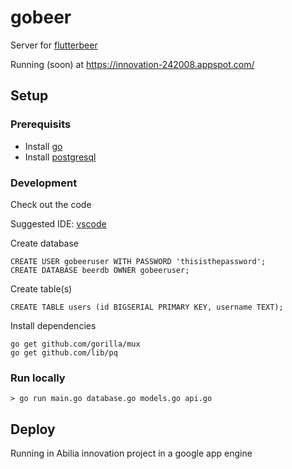 # gobeer

Server for [flutterbeer](https://github.com/abilia/flutterbeer)

Running (soon) at https://innovation-242008.appspot.com/

## Setup

### Prerequisits
* Install [go](https://golang.org/doc/install)
* Install [postgresql](https://www.postgresql.org/download/)

### Development
Check out the code

Suggested IDE: [vscode](https://code.visualstudio.com/download)

Create database
```
CREATE USER gobeeruser WITH PASSWORD 'thisisthepassword';
CREATE DATABASE beerdb OWNER gobeeruser;
```

Create table(s)
```
CREATE TABLE users (id BIGSERIAL PRIMARY KEY, username TEXT);
```

Install dependencies
```
go get github.com/gorilla/mux
go get github.com/lib/pq
```

### Run locally
```
> go run main.go database.go models.go api.go
```

## Deploy
Running in Abilia innovation project in a google app engine